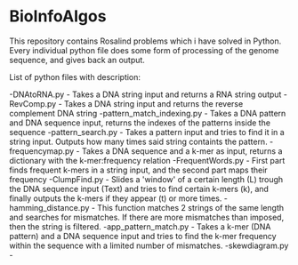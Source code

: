 # BioInfoAlgos

This repository contains Rosalind problems which i have solved in Python.
Every individual python file does some form of processing of the genome sequence, and gives back an output.

List of python files with description:

-DNAtoRNA.py - Takes a DNA string input and returns a RNA string output
-RevComp.py - Takes a DNA string input and returns the reverse complement DNA string
-pattern_match_indexing.py - Takes a DNA pattern and DNA sequence input, returns the indexes of the patterns inside the sequence
-pattern_search.py - Takes a pattern input and tries to find it in a string input. Outputs how many times said string containts the pattern.
-frequencymap.py - Takes a DNA sequence and a k-mer as input, returns a dictionary with the k-mer:frequency relation
-FrequentWords.py - First part finds frequent k-mers in a string input, and the second part maps their frequency
-ClumpFind.py - Slides a 'window' of a certain length (L) trough the DNA sequence input (Text) and tries to find certain k-mers (k), and finally outputs the k-mers if they appear (t) or more times.
-hamming_distance.py - This function matches 2 strings of the same length and searches for mismatches. If there are more mismatches than imposed, then the string is filtered.
-app_pattern_match.py - Takes a k-mer (DNA pattern) and a DNA sequence input and tries to find the k-mer frequency within the sequence with a limited number of mismatches.
-skewdiagram.py -
